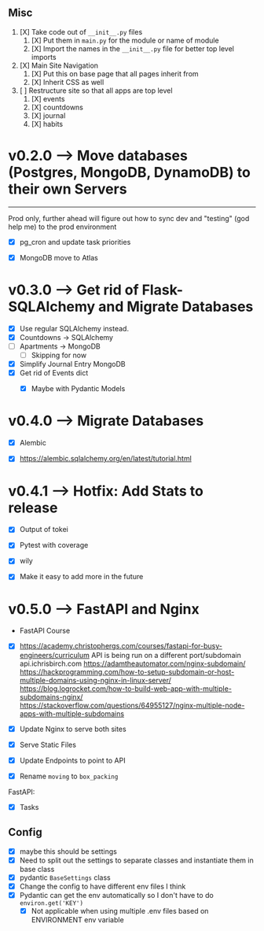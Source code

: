 ## Misc
1. [X] Take code out of `__init__.py` files
   1. [X] Put them in `main.py` for the module or name of module
   2. [X] Import the names in the `__init__.py` file for better top level imports
2. [X] Main Site Navigation
   1. [X] Put this on base page that all pages inherit from
   2. [X] Inherit CSS as well
3. [ ] Restructure site so that all apps are top level
      1. [X] events
      2. [X] countdowns
      3. [X] journal
      4. [X] habits



# v0.2.0 --> Move databases (Postgres, MongoDB, DynamoDB) to their own Servers
---
Prod only, further ahead will figure out how to sync dev and "testing" (god help me) to the prod environment
- [X] pg_cron and update task priorities
- [X] MongoDB move to Atlas



# v0.3.0 --> Get rid of Flask-SQLAlchemy and Migrate Databases
- [X] Use regular SQLAlchemy instead.
- [X] Countdowns -> SQLAlchemy
- [ ] Apartments -> MongoDB
  - [ ] Skipping for now
- [X] Simplify Journal Entry MongoDB
- [X] Get rid of Events dict
  - [X] Maybe with Pydantic Models



# v0.4.0 --> Migrate Databases
- [X] Alembic
- [X] https://alembic.sqlalchemy.org/en/latest/tutorial.html



# v0.4.1 --> Hotfix: Add Stats to release
- [X] Output of tokei
- [X] Pytest with coverage
- [X] wily
- [X] Make it easy to add more in the future



# v0.5.0 --> FastAPI and Nginx
- FastAPI Course
- [X] https://academy.christophergs.com/courses/fastapi-for-busy-engineers/curriculum
API is being run on a different port/subdomain
api.ichrisbirch.com
https://adamtheautomator.com/nginx-subdomain/
https://hackprogramming.com/how-to-setup-subdomain-or-host-multiple-domains-using-nginx-in-linux-server/
https://blog.logrocket.com/how-to-build-web-app-with-multiple-subdomains-nginx/
https://stackoverflow.com/questions/64955127/nginx-multiple-node-apps-with-multiple-subdomains

- [X] Update Nginx to serve both sites 
- [X] Serve Static Files
- [X] Update Endpoints to point to API
- [X] Rename `moving` to `box_packing`

FastAPI:
- [X] Tasks

## Config
  - [X] maybe this should be settings
  - [X] Need to split out the settings to separate classes and instantiate them in base class
  - [X] pydantic `BaseSettings` class
  - [X] Change the config to have different env files I think
  - [X] Pydantic can get the env automatically so I don't have to do `environ.get('KEY')`
    - [X] Not applicable when using multiple .env files based on ENVIRONMENT env variable